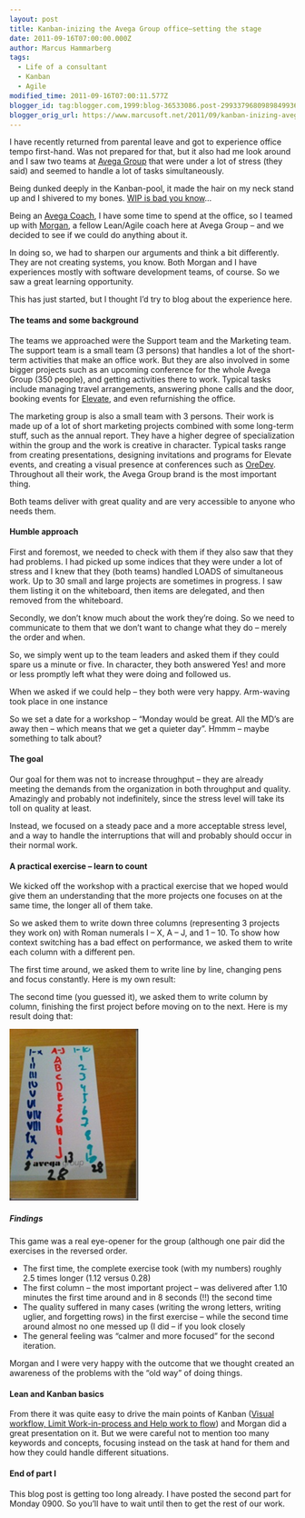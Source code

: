 ```yaml
---
layout: post
title: Kanban-inizing the Avega Group office–setting the stage
date: 2011-09-16T07:00:00.000Z
author: Marcus Hammarberg
tags:
  - Life of a consultant
  - Kanban
  - Agile
modified_time: 2011-09-16T07:00:11.577Z
blogger_id: tag:blogger.com,1999:blog-36533086.post-2993379680989849936
blogger_orig_url: https://www.marcusoft.net/2011/09/kanban-inizing-avega-group.html
---
```


I have recently returned from parental leave and got to experience office tempo first-hand. Was not prepared for that, but it also had me look around and I saw two teams at [Avega Group](http://www.avegagroup.se) that were under a lot of stress (they said) and seemed to handle a lot of tasks simultaneously.

Being dunked deeply in the Kanban-pool, it made the hair on my neck stand up and I shivered to my bones. [WIP is bad you know](http://en.wikipedia.org/wiki/Work_in_process)…

Being an [Avega Coach](http://www.avegagroup.se/sv/Elevate/Vara-Coacher/Coacher1/), I have some time to spend at the office, so I teamed up with [Morgan](http://twitter.com/#!/morgsterious), a fellow Lean/Agile coach here at Avega Group – and we decided to see if we could do anything about it.

In doing so, we had to sharpen our arguments and think a bit differently. They are not creating systems, you know. Both Morgan and I have experiences mostly with software development teams, of course. So we saw a great learning opportunity.

This has just started, but I thought I’d try to blog about the experience here.

#### The teams and some background

The teams we approached were the Support team and the Marketing team. The support team is a small team (3 persons) that handles a lot of the short-term activities that make an office work. But they are also involved in some bigger projects such as an upcoming conference for the whole Avega Group (350 people), and getting activities there to work. Typical tasks include managing travel arrangements, answering phone calls and the door, booking events for [Elevate](http://www.avegagroup.se/Elevate), and even refurnishing the office.

The marketing group is also a small team with 3 persons. Their work is made up of a lot of short marketing projects combined with some long-term stuff, such as the annual report. They have a higher degree of specialization within the group and the work is creative in character. Typical tasks range from creating presentations, designing invitations and programs for Elevate events, and creating a visual presence at conferences such as [OreDev](http://www.oredev.org). Throughout all their work, the Avega Group brand is the most important thing.

Both teams deliver with great quality and are very accessible to anyone who needs them.

#### Humble approach

First and foremost, we needed to check with them if they also saw that they had problems. I had picked up some indices that they were under a lot of stress and I knew that they (both teams) handled LOADS of simultaneous work. Up to 30 small and large projects are sometimes in progress. I saw them listing it on the whiteboard, then items are delegated, and then removed from the whiteboard.

Secondly, we don’t know much about the work they’re doing. So we need to communicate to them that we don’t want to change what they do – merely the order and when.

So, we simply went up to the team leaders and asked them if they could spare us a minute or five. In character, they both answered Yes! and more or less promptly left what they were doing and followed us.

When we asked if we could help – they both were very happy. Arm-waving took place in one instance

So we set a date for a workshop – “Monday would be great. All the MD’s are away then – which means that we get a quieter day”. Hmmm – maybe something to talk about?

#### The goal

Our goal for them was not to increase throughput – they are already meeting the demands from the organization in both throughput and quality. Amazingly and probably not indefinitely, since the stress level will take its toll on quality at least.

Instead, we focused on a steady pace and a more acceptable stress level, and a way to handle the interruptions that will and probably should occur in their normal work.

#### A practical exercise – learn to count

We kicked off the workshop with a practical exercise that we hoped would give them an understanding that the more projects one focuses on at the same time, the longer all of them take.

So we asked them to write down three columns (representing 3 projects they work on) with Roman numerals I – X, A – J, and 1 – 10. To show how context switching has a bad effect on performance, we asked them to write each column with a different pen.

The first time around, we asked them to write line by line, changing pens and focus constantly. Here is my own result:

The second time (you guessed it), we asked them to write column by column, finishing the first project before moving on to the next. Here is my result doing that:

![IMG_1337](/img/IMG_1337_thumb.jpg)

##### Findings

This game was a real eye-opener for the group (although one pair did the exercises in the reversed order.

- The first time, the complete exercise took (with my numbers) roughly 2.5 times longer (1.12 versus 0.28)
- The first column – the most important project – was delivered after 1.10 minutes the first time around and in 8 seconds (!!) the second time
- The quality suffered in many cases (writing the wrong letters, writing uglier, and forgetting rows) in the first exercise – while the second time around almost no one messed up (I did – if you look closely
- The general feeling was “calmer and more focused” for the second iteration.

Morgan and I were very happy with the outcome that we thought created an awareness of the problems with the “old way” of doing things.

#### Lean and Kanban basics

From there it was quite easy to drive the main points of Kanban ([Visual workflow, Limit Work-in-process and Help work to flow](http://www.kanban101.com)) and Morgan did a great presentation on it. But we were careful not to mention too many keywords and concepts, focusing instead on the task at hand for them and how they could handle different situations.

#### End of part I

This blog post is getting too long already. I have posted the second part for Monday 0900. So you’ll have to wait until then to get the rest of our work.
